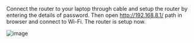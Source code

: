 
Connect the router to your laptop through cable and setup the router by entering the details of password. Then open http://192.168.8.1/ path in browser and connect to Wi-Fi. The router is setup now.



![image](https://user-images.githubusercontent.com/112037009/190512931-22a77f24-f3e8-49ee-a89e-ba34269e0c12.png)
